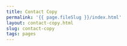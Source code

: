 ```yaml
---
title: Contact Copy
permalink: '{{ page.fileSlug }}/index.html'
layout: contact-copy.html
slug: contact-copy
tags: pages
---
```



